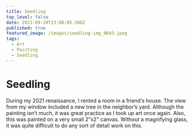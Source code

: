 ```yaml
---
title: Seedling
top_level: false
date: 2021-09-20T23:08:05.506Z
published: true
featured_image: /images/seedling-img_0043.jpeg
tags:
  - Art
  - Painting
  - Seedling
---
```

# Seedling

During my 2021 renaissance, I rented a room in a friend‘s house. The view from my window included a new tree in the neighbor’s yard. Although the painting isn’t much, it was great practice as I took up art once again. Also, this was painted on a very small 2”x2” canvas. Without a magnifying glass, it was quite difficult to do any sort of detail work on this.